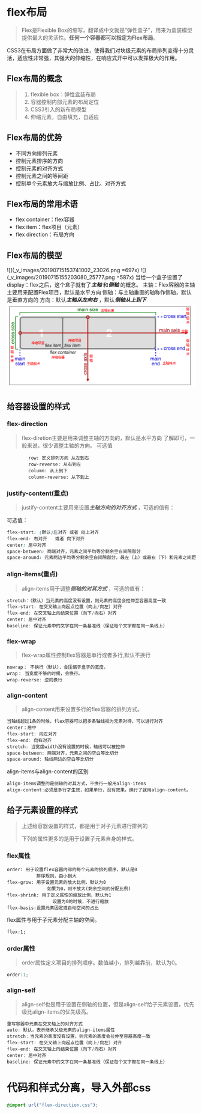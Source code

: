 # flex布局
> Flex是Flexible Box的缩写，翻译成中文就是“弹性盒子”，用来为盒装模型提供最大的灵活性。**任何一个容器都可以指定为Flex布局**。

CSS3在布局方面做了非常大的改进，使得我们对块级元素的布局排列变得十分灵活，适应性非常强，其强大的伸缩性，在响应式开中可以发挥极大的作用。
## Flex布局的概念
>1. flexible box：弹性盒装布局
>2. 容器控制内部元素的布局定位
>3. CSS3引入的新布局模型
>4. 伸缩元素，自由填充，自适应
## Flex布局的优势
* 不同方向排列元素 
* 控制元素排序的方向
* 控制元素的对齐方式
* 控制元素之间的等间距
* 控制单个元素放大与缩放比例、占比、对齐方式  
## Flex布局的常用术语
* flex container：flex容器
* flex item：flex项目（元素）
* flex direction：布局方向  
## Flex布局的模型
![](_v_images/20190715153741002_23026.png =697x)
![](_v_images/20190715155203080_25777.png =587x)
当给一个盒子设置了display：flex之后，这个盒子就有了***主轴*** 和***侧轴*** 的概念。
主轴：Flex容器的主轴主要用来配置Flex项目，默认是水平方向
侧轴：与主轴垂直的轴称作侧轴，默认是垂直方向的
方向：默认***主轴从左向右*** ，默认***侧轴从上到下*** 
![flex01](_v_images/20190715154939844_12246.png)
## 给容器设置的样式

### flex-direction
> flex-diretion主要是用来调整主轴的方向的，默认是水平方向
> 了解即可，一般来说，很少调整主轴的方向。
可选值
```
		row: 定义排列方向 从左到右
		row-reverse: 从右到左
		column: 从上到下
		column-reverse: 从下到上
```


### justify-content(重点)

> justify-content主要用来设置***主轴方向的对齐方式*** ，可选的值有：

可选值：
```css
flex-start: (默认)左对齐 或者 向上对齐
flex-end: 右对齐	或者 向下对齐
center: 居中对齐
space-between: 两端对齐，元素之间平均等分剩余空白间隙部分
space-around: 元素两边平均等分剩余空白间隙部分，最左（上）或最右（下）和元素之间距离是1:2
```

### align-items(重点)

> align-items用于调整***侧轴的对其方式*** ，可选的值有：

```javascript
stretch：（默认）当元素的高度没有设置，则元素的高度会拉伸至容器高度一致
flex-start: 在交叉轴上向起点位置（向上/向左）对齐
flex-end: 在交叉轴上向结束位置（向下/向右）对齐
center: 居中对齐
baseline: 保证元素中的文字在同一条基准线（保证每个文字都在同一条线上）
```

### flex-wrap
> flex-wrap属性控制flex容器是单行或者多行,默认不换行

```javascript
nowrap： 不换行（默认），会压缩子盒子的宽度。
wrap： 当宽度不够的时候，会换行。
wrap-reverse: 逆向换行
```

### align-content

> align-content用来设置多行的flex容器的排列方式。

```javascript
当轴线超过1条的时候，flex容器可以把多条轴线视为元素对待，可以进行对齐
center：居中
flex-start: 向左对齐
flex-end: 向右对齐
stretch: 当宽度width没有设置的时候，轴线可以被拉伸
space-between: 两端对齐，元素之间的空白等比切分
space-around: 轴线两边的空白等比切分
```

align-items与align-content的区别
```javascript
align-items调整的是侧轴的对其方式，不换行一般用align-items
align-content:必须是多行才生效，如果单行，没有效果。换行了就用align-content。
```

## 给子元素设置的样式

> 上述给容器设置的样式，都是用于对子元素进行排列的
>
> 下列的属性更多的是用于设置子元素自身的样式。

### flex属性

```
order: 用于设置flex容器内部的每个元素的排列顺序，默认是0
		   排序规则，由小到大
flex-grow: 用于设置元素的放大比例，默认为0
			   如果为0，则不放大(剩余空间的分配比例)
flex-shrink: 用于定义属性的缩放比例，默认为1
				 设置为0的时候，不进行缩放
flex-basis:设置元素固定或自动空间的占比
```
flex属性与用于子元素分配主轴的空间。
```css
flex:1;
```

### order属性

> order属性定义项目的排列顺序。数值越小，排列越靠前，默认为0。
```javascript
order:1;
```

### align-self
> align-self也是用于设置在侧轴的位置，但是align-self给子元素设置，优先级比align-items的优先级高。
```javascript
重写容器中元素在交叉轴上的对齐方式
auto: 默认，表示继承父级元素的align-items属性
stretch：当元素的高度没有设置，则元素的高度会拉伸至容器高度一致
flex-start: 在交叉轴上向起点位置（向上/向左）对齐
flex-end: 在交叉轴上向结束位置（向下/向右）对齐
center: 居中对齐
baseline: 保证元素中的文字在同一条基准线（保证每个文字都在同一条线上）
```
# 代码和样式分离，导入外部css
```css
@import url("flex-direction.css");
```